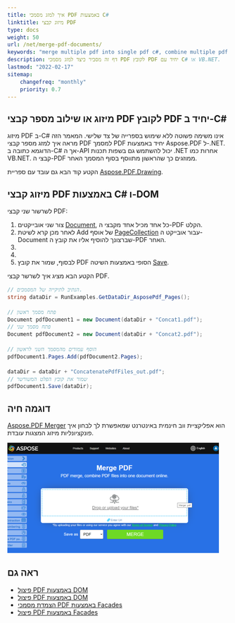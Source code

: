 ```yaml
---
title: איך למזג מסמכי PDF באמצעות C#
linktitle: מיזוג קבצי PDF
type: docs
weight: 50
url: /net/merge-pdf-documents/
keywords: "merge multiple pdf into single pdf c#, combine multiple pdf into one c#, merge multiple pdf into one c#"
description: דף זה מסביר כיצד למזג מסמכי PDF לקובץ PDF יחיד עם C# או VB.NET.
lastmod: "2022-02-17"
sitemap:
    changefreq: "monthly"
    priority: 0.7
---
```

<script type="application/ld+json">
{
    "@context": "https://schema.org",
    "@type": "TechArticle",
    "headline": "איך למזג PDF באמצעות C#",
    "alternativeHeadline": "מיזוג מסמכי PDF",
    "author": {
        "@type": "Person",
        "name":"אנסטסיה הולוב",
        "givenName": "אנסטסיה",
        "familyName": "הולוב",
        "url":"https://www.linkedin.com/in/anastasiia-holub-750430225/"
    },
    "genre": "מניפולציה של מסמכי PDF",
    "keywords": "pdf, c#, מיזוג pdf, חיבור, שילוב pdf",
    "wordcount": "212",
    "proficiencyLevel":"מתחיל",
    "publisher": {
        "@type": "Organization",
        "name": "צוות מסמכי Aspose.PDF",
        "url": "https://products.aspose.com/pdf",
        "logo": "https://www.aspose.cloud/templates/aspose/img/products/pdf/aspose_pdf-for-net.svg",
        "alternateName": "Aspose",
        "sameAs": [
            "https://facebook.com/aspose.pdf/",
            "https://twitter.com/asposepdf",
            "https://www.youtube.com/channel/UCmV9sEg_QWYPi6BJJs7ELOg/featured",
            "https://www.linkedin.com/company/aspose",
            "https://stackoverflow.com/questions/tagged/aspose",
            "https://aspose.quora.com/",
            "https://aspose.github.io/"
        ],
        "contactPoint": [
            {
                "@type": "ContactPoint",
                "telephone": "+1 903 306 1676",
                "contactType": "מכירות",
                "areaServed": "US",
                "availableLanguage": "en"
            },
            {
                "@type": "ContactPoint",
                "telephone": "+44 141 628 8900",
                "contactType": "מכירות",
                "areaServed": "GB",
                "availableLanguage": "en"
            },
            {
                "@type": "ContactPoint",
                "telephone": "+61 2 8006 6987",
                "contactType": "מכירות",
                "areaServed": "AU",
                "availableLanguage": "en"
            }
        ]
    },
    "url": "https://docs.aspose.com/pdf/net/merge-pdf-documents/",
    "mainEntityOfPage": {
        "@type": "WebPage",
        "@id": "https://docs.aspose.com/pdf/net/merge-pdf-documents/"
    },
    "dateModified": "2022-02-04",
    "description": "דף זה מסביר כיצד למזג מסמכי PDF לקובץ PDF יחיד עם C# או VB.NET."
}
</script>
## מיזוג או שילוב מספר קבצי PDF לקובץ PDF יחיד ב-C#

מיזוג PDF ב-C# אינו משימה פשוטה ללא שימוש בספרייה של צד שלישי.
המאמר הזה מראה איך למזג מספר קבצי PDF למסמך PDF יחיד באמצעות Aspose.PDF ל-.NET. הדוגמא כתובה ב-C# אך ה-API יכול להשתמש גם בשפות תכנות .NET אחרות כמו VB.NET. קבצי ה-PDF ממוזגים כך שהראשון מתווסף בסוף המסמך האחר.

הקטע קוד הבא גם עובד עם ספריית [Aspose.PDF.Drawing](/pdf/net/drawing/).

## מיזוג קבצי PDF באמצעות C# ו-DOM

לשרשור שני קבצי PDF:

1. צור שני אובייקטים [Document](https://reference.aspose.com/pdf/net/aspose.pdf/document), כל אחד מכיל אחד מקבצי ה-PDF הקלט.
1. לאחר מכן קרא לשיטת Add של אוסף [PageCollection](https://reference.aspose.com/pdf/net/aspose.pdf/pagecollection) עבור אובייקט ה-Document שברצונך להוסיף אליו את קובץ ה-PDF האחר.
1.
1.
1. לבסוף, שמור את קובץ PDF הסופי באמצעות השיטה [Save](https://reference.aspose.com/pdf/net/aspose.pdf.document/save/methods/4).

הקטע הבא מציג איך לשרשר קבצי PDF.

```csharp
// הנתיב לתיקייה של המסמכים.
string dataDir = RunExamples.GetDataDir_AsposePdf_Pages();

// פתח מסמך ראשון
Document pdfDocument1 = new Document(dataDir + "Concat1.pdf");
// פתח מסמך שני
Document pdfDocument2 = new Document(dataDir + "Concat2.pdf");

// הוסף עמודים מהמסמך השני לראשון
pdfDocument1.Pages.Add(pdfDocument2.Pages);

dataDir = dataDir + "ConcatenatePdfFiles_out.pdf";
// שמור את קובץ הפלט המשורשר
pdfDocument1.Save(dataDir);
```

## דוגמה חיה

[Aspose.PDF Merger](https://products.aspose.app/pdf/merger) הוא אפליקציית ווב חינמית באינטרנט שמאפשרת לך לבחון איך פונקציונליות מיזוג המצגות עובדת.

[![Aspose.PDF Merger](merger.png)](https://products.aspose.app/pdf/merger)

## ראה גם

- [פיצול PDF באמצעות DOM](https://docs.aspose.com/pdf/net/split-pdf-document/)
- [פיצול PDF באמצעות DOM](https://docs.aspose.com/pdf/net/split-pdf-document/)
- [הצמדת מסמכי PDF באמצעות Facades](https://docs.aspose.com/pdf/net/concatenate-pdf-documents/)
- [פיצול PDF באמצעות Facades](https://docs.aspose.com/pdf/net/split-pdf-pages/)

<script type="application/ld+json">
{
    "@context": "http://schema.org",
    "@type": "SoftwareApplication",
    "name": "Aspose.PDF for .NET Library",
    "image": "https://www.aspose.cloud/templates/aspose/img/products/pdf/aspose_pdf-for-net.svg",
    "url": "https://www.aspose.com/",
    "publisher": {
        "@type": "Organization",
        "name": "Aspose.PDF",
        "url": "https://products.aspose.com/pdf",
        "logo": "https://www.aspose.cloud/templates/aspose/img/products/pdf/aspose_pdf-for-net.svg",
        "alternateName": "Aspose",
        "sameAs": [
            "https://facebook.com/aspose.pdf/",
            "https://twitter.com/asposepdf",
            "https://www.youtube.com/channel/UCmV9sEg_QWYPi6BJJs7ELOg/featured",
            "https://www.linkedin.com/company/aspose",
            "https://stackoverflow.com/questions/tagged/aspose",
            "https://aspose.quora.com/",
            "https://aspose.github.io/"
        ],
        "contactPoint": [
            {
                "@type": "ContactPoint",
                "telephone": "+1 903 306 1676",
                "contactType": "sales",
                "areaServed": "US",
                "availableLanguage": "en"
            },
            {
                "@type": "ContactPoint",
                "telephone": "+44 141 628 8900",
                "contactType": "sales",
                "areaServed": "GB",
                "availableLanguage": "en"
            },
            {
                "@type": "ContactPoint",
                "telephone": "+61 2 8006 6987",
                "contactType": "sales",
                "areaServed": "AU",
                "availableLanguage": "en"
            }
        ]
    },
    "offers": {
        "@type": "Offer",
        "price": "1199",
        "priceCurrency": "USD"
    },
    "applicationCategory": "PDF Manipulation Library for .NET",
    "downloadUrl": "https://www.nuget.org/packages/Aspose.PDF/",
    "operatingSystem": "Windows, MacOS, Linux",
    "screenshot": "https://docs.aspose.com/pdf/net/create-pdf-document/screenshot.png",
    "softwareVersion": "2022.1",
    "aggregateRating": {
        "@type": "AggregateRating",
        "ratingValue": "5",
        "ratingCount": "16"
    }
}
</script>


